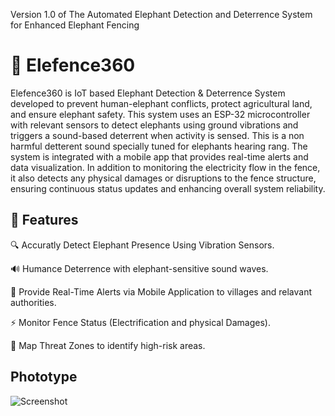 Version 1.0 of The Automated Elephant Detection and Deterrence System for Enhanced Elephant Fencing
# 🐘 Elefence360
Elefence360 is IoT based Elephant Detection & Deterrence System  developed to prevent human-elephant conflicts, protect agricultural land, and ensure elephant safety. This system uses an ESP-32 microcontroller with relevant sensors to detect elephants using ground vibrations and triggers a sound-based deterrent when activity is sensed. This is a non harmful detterent sound specially tuned for elephants hearing rang. The system is integrated with a mobile app that provides real-time alerts and data visualization. In addition to monitoring the electricity flow in the fence, it also detects any physical damages or disruptions to the fence structure, ensuring continuous status updates and enhancing overall system reliability.

## 🚀 Features
🔍 Accuratly Detect Elephant Presence Using Vibration Sensors.

🔊 Humance Deterrence with elephant-sensitive sound waves.

📱 Provide Real-Time Alerts via Mobile Application to villages and relavant authorities.

⚡ Monitor Fence Status (Electrification and physical Damages).

📍 Map Threat Zones to identify high-risk areas.

## Phototype 
![Screenshot](images/phototype.png)
